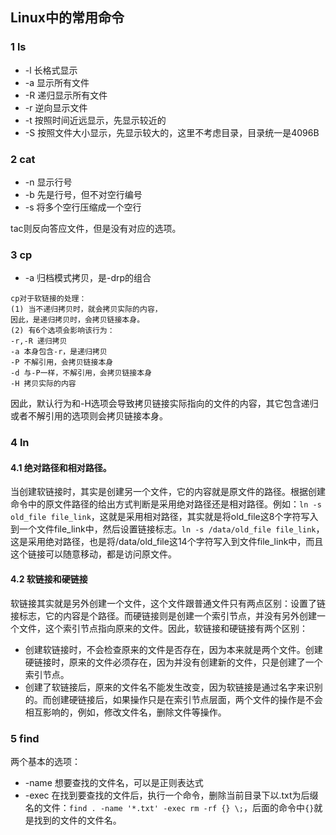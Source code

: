 ## Linux中的常用命令

### 1 ls

* -l 长格式显示
* -a 显示所有文件
* -R 递归显示所有文件
* -r 逆向显示文件
* -t 按照时间近远显示，先显示较近的
* -S 按照文件大小显示，先显示较大的，这里不考虑目录，目录统一是4096B

### 2 cat

* -n 显示行号
* -b 先是行号，但不对空行编号
* -s 将多个空行压缩成一个空行

tac则反向答应文件，但是没有对应的选项。

### 3 cp

* -a 归档模式拷贝，是-drp的组合

```
cp对于软链接的处理：
(1) 当不递归拷贝时，就会拷贝实际的内容，
因此，是递归拷贝时，会拷贝链接本身。
(2) 有6个选项会影响该行为：
-r,-R 递归拷贝
-a 本身包含-r，是递归拷贝
-P 不解引用，会拷贝链接本身
-d 与-P一样，不解引用，会拷贝链接本身
-H 拷贝实际的内容
```

因此，默认行为和-H选项会导致拷贝链接实际指向的文件的内容，其它包含递归或者不解引用的选项则会拷贝链接本身。

### 4 ln

#### 4.1 绝对路径和相对路径。

当创建软链接时，其实是创建另一个文件，它的内容就是原文件的路径。根据创建命令中的原文件路径的给出方式判断是采用绝对路径还是相对路径。例如：`ln -s old_file file_link`，这就是采用相对路径，其实就是将old_file这8个字符写入到一个文件file_link中，然后设置链接标志。`ln -s /data/old_file file_link`，这是采用绝对路径，也是将/data/old_file这14个字符写入到文件file_link中，而且这个链接可以随意移动，都是访问原文件。

#### 4.2 软链接和硬链接

软链接其实就是另外创建一个文件，这个文件跟普通文件只有两点区别：设置了链接标志，它的内容是个路径。而硬链接则是创建一个索引节点，并没有另外创建一个文件，这个索引节点指向原来的文件。因此，软链接和硬链接有两个区别：

* 创建软链接时，不会检查原来的文件是否存在，因为本来就是两个文件。创建硬链接时，原来的文件必须存在，因为并没有创建新的文件，只是创建了一个索引节点。
* 创建了软链接后，原来的文件名不能发生改变，因为软链接是通过名字来识别的。而创建硬链接后，如果操作只是在索引节点层面，两个文件的操作是不会相互影响的，例如，修改文件名，删除文件等操作。

### 5 find

两个基本的选项：

* -name 想要查找的文件名，可以是正则表达式
* -exec 在找到要查找的文件后，执行一个命令，删除当前目录下以.txt为后缀名的文件：`find . -name '*.txt' -exec rm -rf {} \;`，后面的命令中`{}`就是找到的文件的文件名。